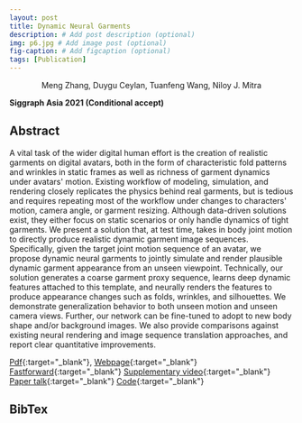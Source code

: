 ```yaml
---
layout: post
title: Dynamic Neural Garments
description: # Add post description (optional)
img: p6.jpg # Add image post (optional)
fig-caption: # Add figcaption (optional)
tags: [Publication]
---
```

<center>Meng Zhang, Duygu Ceylan, Tuanfeng Wang, Niloy J. Mitra</center>

**Siggraph Asia 2021 (Conditional accept)**

## Abstract
A vital task of the wider digital human effort is the creation of realistic garments on digital avatars, both in the form of characteristic fold patterns and wrinkles in static frames as well as richness of garment dynamics under avatars' motion. Existing workflow of modeling, simulation, and rendering closely replicates the physics behind real garments, but is tedious and requires repeating most of the workflow under changes to characters' motion, camera angle, or garment resizing. Although data-driven solutions exist, they either focus on static scenarios or only handle dynamics of tight garments. We present a solution that, at test time, takes in body joint motion to directly produce realistic dynamic garment image sequences. Specifically, given the target joint motion sequence of an avatar, we propose dynamic neural garments to jointly simulate and render plausible dynamic garment appearance from an unseen viewpoint. Technically, our solution generates a coarse garment proxy sequence, learns deep dynamic features attached to this template, and neurally renders the features to produce appearance changes such as folds, wrinkles, and silhouettes. We demonstrate generalization behavior to both unseen motion and unseen camera views. Further, our network can be fine-tuned to adopt to new body shape and/or background images. We also provide comparisons against existing neural rendering and image sequence translation approaches, and report clear quantitative improvements.  

[Pdf](https://arxiv.org/pdf/2102.11811.pdf){:target="_blank"}, 
[Webpage](http://geometry.cs.ucl.ac.uk/projects/2021/DynamicNeuralGarments/){:target="_blank"}
[Fastforward](https://www.youtube.com/watch?v=HmjUwt8bb1Q){:target="_blank"}
[Supplementary video](https://www.youtube.com/watch?v=UaB-_5v0Ckc&t){:target="_blank"}
[Paper talk](https://www.youtube.com/watch?v=HN5uKRROmBs){:target="_blank"}
[Code](https://github.com/MengZephyr/DynamicNeuralGarments){:target="_blank"}

## BibTex
